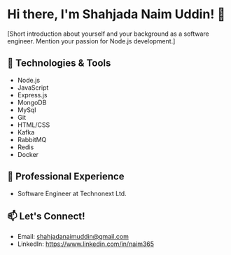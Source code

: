 # Hi there, I'm Shahjada Naim Uddin! 👋

[Short introduction about yourself and your background as a software engineer. Mention your passion for Node.js development.]

## 🌱 Technologies & Tools

- Node.js
- JavaScript
- Express.js
- MongoDB
- MySql
- Git
- HTML/CSS
- Kafka
- RabbitMQ
- Redis
- Docker

## 💼 Professional Experience

- Software Engineer at Technonext Ltd.

## 📫 Let's Connect!

- Email: shahjadanaimuddin@gmail.com
- LinkedIn: https://www.linkedin.com/in/naim365
